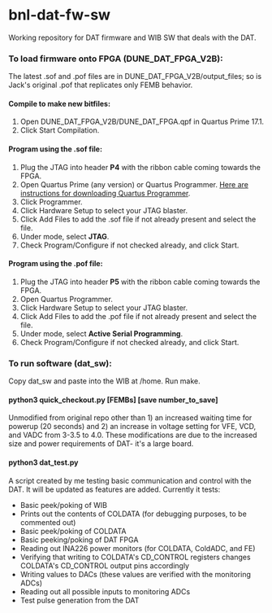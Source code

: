 
# bnl-dat-fw-sw
Working repository for DAT firmware and WIB SW that deals with the DAT.

### To load firmware onto FPGA (DUNE_DAT_FPGA_V2B):
The latest .sof and .pof files are in DUNE_DAT_FPGA_V2B/output_files; so is Jack's original .pof that replicates only FEMB behavior.
#### Compile to make new bitfiles:
1) Open DUNE_DAT_FPGA_V2B/DUNE_DAT_FPGA.qpf in Quartus Prime 17.1.
2) Click Start Compilation.
#### Program using the .sof file:
1) Plug the JTAG into header **P4** with the ribbon cable coming towards the FPGA.
2) Open Quartus Prime (any version) or Quartus Programmer. [Here are instructions for downloading Quartus Programmer](http://www.terasic.com.tw/wiki/Chapter_1_Download_and_install_Quartus_Programmer).
3) Click Programmer.
4) Click Hardware Setup to select your JTAG blaster.
5) Click Add Files to add the .sof file if not already present and select the file.
6) Under mode, select **JTAG**. 
7) Check Program/Configure if not checked already, and click Start.
#### Program using the .pof file:
1) Plug the JTAG into header **P5** with the ribbon cable coming towards the FPGA.
2) Open Quartus Programmer.
3) Click Hardware Setup to select your JTAG blaster.
5) Click Add Files to add the .pof file if not already present and select the file.
6) Under mode, select **Active Serial Programming**. 
7) Check Program/Configure if not checked already, and click Start.
### To run software (dat_sw):
Copy dat_sw and paste into the WIB at /home. Run make.
#### python3 quick_checkout.py [FEMBs] [save number_to_save]
Unmodified from original repo other than 1) an increased waiting time for powerup (20 seconds) and 2) an increase in voltage setting for VFE, VCD, and VADC from 3-3.5 to 4.0. These modifications are due to the increased size and power requirements of DAT- it's a large board.
#### python3 dat_test.py
A script created by me testing basic communication and control with the DAT. It will be updated as features are added. Currently it tests:
 - Basic peek/poking of WIB
 - Prints out the contents of COLDATA (for debugging purposes, to be commented out)
 - Basic peek/poking of COLDATA
 - Basic peeking/poking of DAT FPGA
 - Reading out INA226 power monitors (for COLDATA, ColdADC, and FE)
 - Verifying that writing to COLDATA's CD_CONTROL registers changes COLDATA's CD_CONTROL output pins accordingly
 - Writing values to DACs (these values are verified with the monitoring ADCs)
 - Reading out all possible inputs to monitoring ADCs
 - Test pulse generation from the DAT
